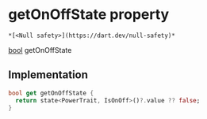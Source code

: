 


# getOnOffState property




    *[<Null safety>](https://dart.dev/null-safety)*




[bool](https://api.flutter.dev/flutter/dart-core/bool-class.html) getOnOffState
  







## Implementation

```dart
bool get getOnOffState {
  return state<PowerTrait, IsOnOff>()?.value ?? false;
}
```








